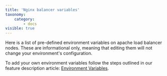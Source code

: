 ```yaml
---
title: 'Nginx balancer variables'
taxonomy:
    category:
        - docs
visible: true
---
```


Here is a list of pre-defined environment variables on apache load balancer nodes. These are informational only, meaning that editing them will not change your environment's configuration.

To add your own environment variables follow the steps outlined in our feature description article: [Environment Variables](/features/environment-variables).

